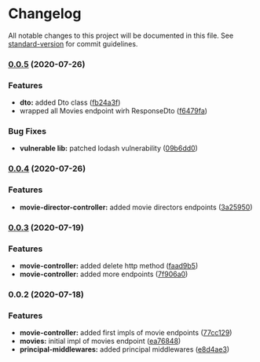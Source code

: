 # Changelog

All notable changes to this project will be documented in this file. See [standard-version](https://github.com/conventional-changelog/standard-version) for commit guidelines.

### [0.0.5](https://github.com/DonNy88/nestjs-movie-catolg/compare/v0.0.4...v0.0.5) (2020-07-26)


### Features

* **dto:** added Dto class ([fb24a3f](https://github.com/DonNy88/nestjs-movie-catolg/commit/fb24a3f7ebc1d12848bb81dada1af3c6f9c14ce0))
* wrapped all Movies endpoint wirh ResponseDto ([f6479fa](https://github.com/DonNy88/nestjs-movie-catolg/commit/f6479fad0750089009b73062908251a3a3a2da29))


### Bug Fixes

* **vulnerable lib:** patched lodash vulnerability ([09b6dd0](https://github.com/DonNy88/nestjs-movie-catolg/commit/09b6dd08eb543801722d2aff39510d15c969e7cd))

### [0.0.4](https://github.com/DonNy88/nestjs-movie-catolg/compare/v0.0.3...v0.0.4) (2020-07-26)


### Features

* **movie-director-controller:** added movie directors endpoints ([3a25950](https://github.com/DonNy88/nestjs-movie-catolg/commit/3a259502c56aea5561ca8e0fe6560670fcd4e622))

### [0.0.3](https://github.com/DonNy88/nestjs-movie-catolg/compare/v0.0.2...v0.0.3) (2020-07-19)


### Features

* **movie-controller:** added delete http method ([faad9b5](https://github.com/DonNy88/nestjs-movie-catolg/commit/faad9b57e209bb184dd5acb5a285fb8de4a77ae1))
* **movie-controller:** added more endpoints ([7f906a0](https://github.com/DonNy88/nestjs-movie-catolg/commit/7f906a0c6d29555d977eb9caea959469e6b99553))

### 0.0.2 (2020-07-18)


### Features

* **movie-controller:** added first impls of movie endpoints ([77cc129](https://github.com/DonNy88/nestjs-movie-catolg/commit/77cc1293f9f9ea8a6b1fa94b23437572d24b3016))
* **movies:** initial impl of movies endpoint ([ea76848](https://github.com/DonNy88/nestjs-movie-catolg/commit/ea768486708becfa376067e8f95955c6d8caf3ae))
* **principal-middlewares:** added principal middlewares ([e8d4ae3](https://github.com/DonNy88/nestjs-movie-catolg/commit/e8d4ae34b8ffaffd0bf85634d70575cf0fc397e2))
